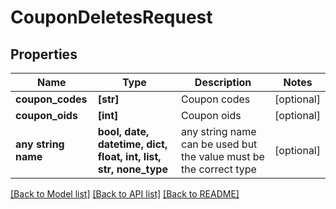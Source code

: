 # CouponDeletesRequest


## Properties
Name | Type | Description | Notes
------------ | ------------- | ------------- | -------------
**coupon_codes** | **[str]** | Coupon codes | [optional] 
**coupon_oids** | **[int]** | Coupon oids | [optional] 
**any string name** | **bool, date, datetime, dict, float, int, list, str, none_type** | any string name can be used but the value must be the correct type | [optional]

[[Back to Model list]](../README.md#documentation-for-models) [[Back to API list]](../README.md#documentation-for-api-endpoints) [[Back to README]](../README.md)


